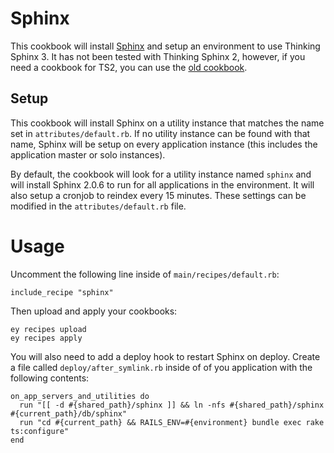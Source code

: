 # Sphinx

This cookbook will install [Sphinx](http://sphinxsearch.com/) and setup an environment to use Thinking Sphinx 3. It has not been tested with Thinking Sphinx 2, however, if you need a cookbook for TS2, you can use the [old cookbook](https://github.com/engineyard/ey-cloud-recipes/tree/f3840c87d4f7475fff89dd4770adb546d1f2adbc/cookbooks/sphinx).

## Setup

This cookbook will install Sphinx on a  utility instance that matches the name set in `attributes/default.rb`. If no utility instance can be found with that name, Sphinx will be setup on every application instance (this includes the application master or solo instances).

By default, the cookbook will look for a utility instance named `sphinx` and will install Sphinx 2.0.6 to run for all applications in the environment. It will also setup a cronjob to reindex every 15 minutes. These settings can be modified in the `attributes/default.rb` file.

# Usage

Uncomment the following line inside of `main/recipes/default.rb`:

```
include_recipe "sphinx"
```

Then upload and apply your cookbooks:

```
ey recipes upload
ey recipes apply
```

You will also need to add a deploy hook to restart Sphinx on deploy. Create a file called `deploy/after_symlink.rb` inside of of you application with the following contents:

```
on_app_servers_and_utilities do
  run "[[ -d #{shared_path}/sphinx ]] && ln -nfs #{shared_path}/sphinx #{current_path}/db/sphinx"
  run "cd #{current_path} && RAILS_ENV=#{environment} bundle exec rake ts:configure"
end
```